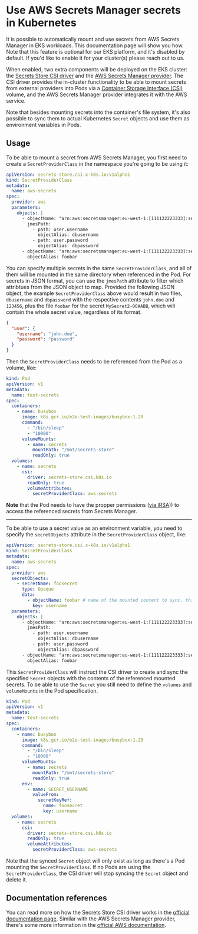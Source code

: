 # Use AWS Secrets Manager secrets in Kubernetes

It is possible to automatically mount and use secrets from AWS Secrets Manager in EKS workloads. This documentation page will show you how.
Note that this feature is optional for our EKS platform, and it's disabled by default. If you'd like to enable it for your cluster(s) please reach out to us.

When enabled, two extra components will be deployed on the EKS cluster: the [Secrets Store CSI driver](https://github.com/kubernetes-sigs/secrets-store-csi-driver) and the [AWS Secrets Manager provider](https://github.com/aws/secrets-store-csi-driver-provider-aws). The CSI driver provides the in-cluster functionality to be able to mount secrets from external providers into Pods via a [Container Storage Interface (CSI)](https://kubernetes-csi.github.io/docs/) volume, and the AWS Secrets Manager provider integrates it with the AWS service.

Note that besides mounting secrets into the container's file system, it's also possible to sync them to actual Kubernetes `Secret` objects and use them as environment variables in Pods.

## Usage

To be able to mount a secret from AWS Secrets Manager, you first need to create a `SecretProviderClass` in the namespace you're going to be using it:

```yaml
apiVersion: secrets-store.csi.x-k8s.io/v1alpha1
kind: SecretProviderClass
metadata:
  name: aws-secrets
spec:
  provider: aws
  parameters:
    objects: |
      - objectName: "arn:aws:secretsmanager:eu-west-1:[111122223333]:secret:MySecret-00AACC"
        jmesPath:
          - path: user.username
            objectAlias: dbusername
          - path: user.password
            objectAlias: dbpassword
      - objectName: "arn:aws:secretsmanager:eu-west-1:[111122223333]:secret:MySecret2-00AABB"
        objectAlias: foobar
```

You can specify multiple secrets in the same `SecretProviderClass`, and all of them will be mounted in the same directory when referenced in the Pod. For secrets in JSON format, you can use the `jmesPath` attribute to filter which attribtues from the JSON object to map. Provided the following JSON object, the example `SecretProviderClass` above would result in two files, `dbusername` and `dbpassword` with the respective contents `john.doe` and `123456`, plus the file `foobar` for the secret `MySecret2-00AABB`, which will contain the whole secret value, regardless of its format.

```json
{
  "user": {
    "username": "john.doe",
    "password": "password"
  }
}
```

Then the `SecretProviderClass` needs to be referenced from the Pod as a volume, like:

```yaml
kind: Pod
apiVersion: v1
metadata:
  name: test-secrets
spec:
  containers:
    - name: busybox
      image: k8s.gcr.io/e2e-test-images/busybox:1.29
      command:
        - "/bin/sleep"
        - "10000"
      volumeMounts:
        - name: secrets
          mountPath: "/mnt/secrets-store"
          readOnly: true
  volumes:
    - name: secrets
      csi:
        driver: secrets-store.csi.k8s.io
        readOnly: true
        volumeAttributes:
          secretProviderClass: aws-secrets
```

**Note** that the Pod needs to have the propper permissions ([via IRSA](README.md#iam-roles))) to access the referenced secrets from Secrets Manager.

---

To be able to use a secret value as an environment variable, you need to specify the `secretObjects` attribute in the `SecretProviderClass` object, like:

```yaml
apiVersion: secrets-store.csi.x-k8s.io/v1alpha1
kind: SecretProviderClass
metadata:
  name: aws-secrets
spec:
  provider: aws
  secretObjects:
    - secretName: foosecret
      type: Opaque
      data:
        - objectName: foobar # name of the mounted content to sync. this could be the object name or object alias 
          key: username
  parameters:
    objects: |
      - objectName: "arn:aws:secretsmanager:eu-west-1:[111122223333]:secret:MySecret-00AACC"
        jmesPath:
          - path: user.username
            objectAlias: dbusername
          - path: user.password
            objectAlias: dbpassword
      - objectName: "arn:aws:secretsmanager:eu-west-1:[111122223333]:secret:MySecret2-00AABB"
        objectAlias: foobar
```

This `SecretProviderClass` will instruct the CSI driver to create and sync the specified `Secret` objects with the contents of the referenced mounted secrets. To be able to use the `Secret` you still need to define the `volumes` and `volumeMounts` in the Pod specification.

```yaml
kind: Pod
apiVersion: v1
metadata:
  name: test-secrets
spec:
  containers:
    - name: busybox
      image: k8s.gcr.io/e2e-test-images/busybox:1.29
      command:
        - "/bin/sleep"
        - "10000"
      volumeMounts:
        - name: secrets
          mountPath: "/mnt/secrets-store"
          readOnly: true
      env:
        - name: SECRET_USERNAME
          valueFrom:
            secretKeyRef:
              name: foosecret
              key: username
  volumes:
    - name: secrets
      csi:
        driver: secrets-store.csi.k8s.io
        readOnly: true
        volumeAttributes:
          secretProviderClass: aws-secrets
```

Note that the synced `Secret` object will only exist as long as there's a Pod mounting the `SecretProviderClass`. If no Pods are using the `SecretProviderClass`, the CSI driver will stop syncing the `Secret` object and delete it.

## Documentation references

You can read more on how the Secrets Store CSI driver works in the [official documentation page](https://secrets-store-csi-driver.sigs.k8s.io/getting-started/usage.html). Similar with the AWS Secrets Manager provider, there's some more information in the [official AWS documentation](https://docs.aws.amazon.com/secretsmanager/latest/userguide/integrating_csi_driver.html).
